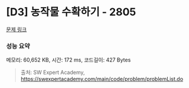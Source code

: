 # [D3] 농작물 수확하기 - 2805 

[문제 링크](https://swexpertacademy.com/main/code/problem/problemDetail.do?contestProbId=AV7GLXqKAWYDFAXB) 

### 성능 요약

메모리: 60,652 KB, 시간: 172 ms, 코드길이: 427 Bytes



> 출처: SW Expert Academy, https://swexpertacademy.com/main/code/problem/problemList.do